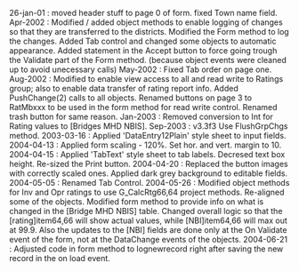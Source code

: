 26-jan-01 : moved header stuff to page 0 of form. fixed Town name field.Apr-2002 : Modified / added object methods to enable logging of changes so that they are transferred to the districts. Modified the Form method to log the changes. Added Tab control and changed some objects to automatic appearance. Added statement in the Accept button to force going trough the Validate part of the Form method. (because object events were cleaned up to avoid unecessary calls)May-2002 : Fixed Tab order on page one.Aug-2002 :  Modified to enable view access to all and read write to Ratings group; also to enable data transfer of rating report info.  Added PushChange(2) calls to all objects. Renamed buttons on page 3 to RatMbxxx to be used in the form method for read write control.  Renamed trash button for same reason.Jan-2003 : Removed conversion to Int for Rating values to [Bridges MHD NBIS].Sep-2003 : v3.3f3 Use FlushGrpChgs method.2003-03-16 : Applied 'DataEntry12Plain' style sheet to input fields.2004-04-13 : Applied form scaling - 120%.  Set hor. and vert. margin to 10.2004-04-15 : Applied 'TabText' style sheet to tab labels.  Decresed text box height.  Re-sized the Print button.2004-04-20 : Replaced the button images with correctly scaled ones.  Applied dark grey background to editable fields.2004-05-05 : Renamed Tab Control.2004-05-26 : Modified object methods for Inv and Opr ratings to use G_CalcRtg66,64 project methods. Re-aligned some of the objects. Modified form method to provide info on what is changed in the [Bridge MHD NBIS] table. Changed overall logic so that the [rating]item64,66 will show actual values, while [NBI]item64,66 will max out at 99.9. Also the updates to the [NBI] fields are done only at the On Validate event of the form, not at the DataChange events of the objects.2004-06-21 : Adjusted code in form method to lognewrecord right after saving the new record in the on load event.